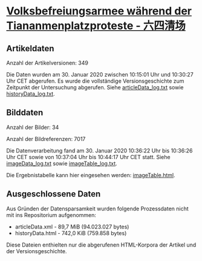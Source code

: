 # [Volksbefreiungsarmee während der Tiananmenplatzproteste - 六四清场](https://zh.wikipedia.org/wiki/%E5%85%AD%E5%9B%9B%E6%B8%85%E5%9C%BA)

## Artikeldaten

Anzahl der Artikelversionen: 349

Die Daten wurden am 30. Januar 2020 zwischen 10:15:01 Uhr und 10:30:27 Uhr CET abgerufen. Es wurde die vollständige Versionsgeschichte zum Zeitpunkt der Untersuchung abgerufen. Siehe [articleData_log.txt](articleData_log.txt) sowie [historyData_log.txt](historyData_log.txt).

## Bilddaten

Anzahl der Bilder: 34

Anzahl der Bildreferenzen: 7017

Die Datenverarbeitung fand am 30. Januar 2020 10:36:22 Uhr bis 10:36:26 Uhr CET sowie von 10:37:04 Uhr bis 10:44:17 Uhr CET statt. Siehe [imageData_log.txt](imageData_log.txt) sowie [imageTable_log.txt](imageTable_log.txt).

Die Ergebnistabelle kann hier eingesehen werden: [imageTable.html](imageTable.html).

## Ausgeschlossene Daten

Aus Gründen der Datensparsamkeit wurden folgende Prozessdaten nicht mit ins Repositorium aufgenommen:

- articleData.xml - 89,7 MiB (94.023.027 bytes)
- historyData.html - 742,0 KiB (759.858 bytes)

Diese Dateien enthielten nur die abgerufenen HTML-Korpora der Artikel und der Versionsgeschichte.
